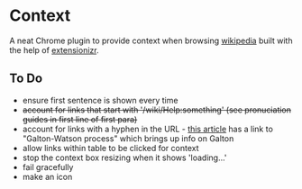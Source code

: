 # Context

A neat Chrome plugin to provide context when browsing [wikipedia](http://wikipedia.org) built with the help of [extensionizr](http://extensionizr.com).

## To Do

* ensure first sentence is shown every time
* ~~account for links that start with '/wiki/Help:something' (see pronuciation guides in first line of first para)~~
* account for links with a hyphen in the URL - [this article](http://en.wikipedia.org/wiki/Branching_process) has a link to "Galton-Watson process" which brings up info on Galton
* allow links within table to be clicked for context
* stop the context box resizing when it shows 'loading...'
* fail gracefully
* make an icon